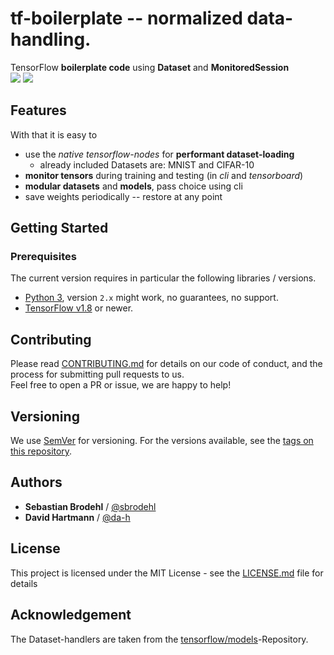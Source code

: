 # **tf-boilerplate** -- normalized data-handling.
TensorFlow **boilerplate code** using **Dataset** and **MonitoredSession**  
![](https://img.shields.io/badge/Tensorflow-1.8-brightgreen.svg) ![](https://img.shields.io/badge/Python-3-brightgreen.svg)

## Features
With that it is easy to
- use the *native tensorflow-nodes* for **performant dataset-loading**
    - already included Datasets are: MNIST and CIFAR-10
- **monitor tensors** during training and testing (in *cli* and *tensorboard*)
- **modular datasets** and **models**, pass choice using cli
- save weights periodically -- restore at any point


## Getting Started

### Prerequisites

The current version requires in particular the following libraries / versions.

* [Python 3](https://www.python.org/downloads/), version `2.x` might work, no guarantees, no support.
* [TensorFlow v1.8](https://github.com/tensorflow/tensorflow) or newer.


## Contributing

Please read [CONTRIBUTING.md](https://gist.github.com/PurpleBooth/b24679402957c63ec426) for details on our code of conduct, and the process for submitting pull requests to us.  
Feel free to open a PR or issue, we are happy to help!

## Versioning

We use [SemVer](http://semver.org/) for versioning.
For the versions available, see the [tags on this repository](https://github.com/sbrodehl/tf-boilerplate/tags). 

## Authors
* **Sebastian Brodehl** / [@sbrodehl](https://github.com/sbrodehl)
* **David Hartmann** / [@da-h](https://github.com/da-h)


## License
This project is licensed under the MIT License - see the [LICENSE.md](LICENSE.md) file for details

## Acknowledgement
The Dataset-handlers are taken from the [tensorflow/models](https://github.com/tensorflow/models)-Repository.
